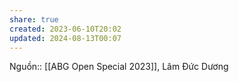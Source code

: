 ```yaml
---
share: true
created: 2023-06-10T20:02
updated: 2024-08-13T00:07
---
```

Nguồn:: [[ABG Open Special 2023]], Lâm Đức Dương
